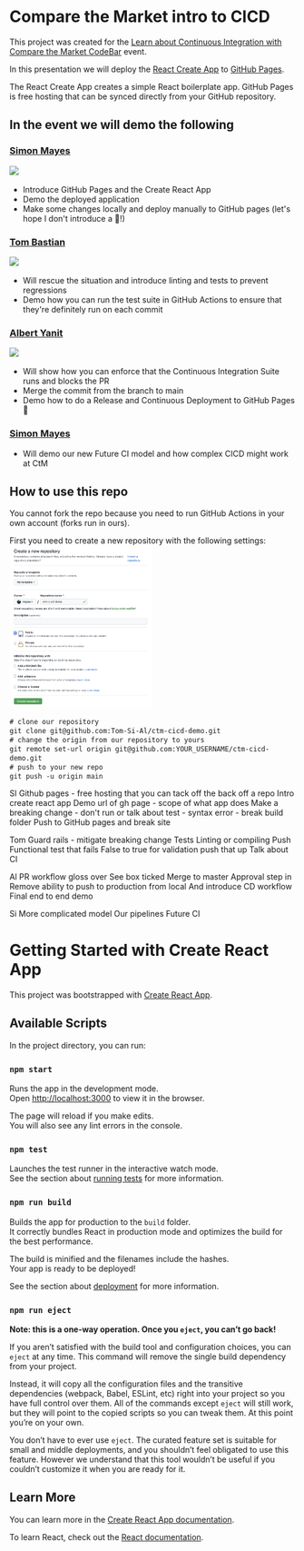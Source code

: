 # Compare the Market intro to CICD

This project was created for the [Learn about Continuous Integration with Compare the Market
](https://codebar.io/events/continuous-integration-with-compare-the-market) [CodeBar](https://codebar.io) event.

In this presentation we will deploy the [React Create App](https://reactjs.org/docs/create-a-new-react-app.html) to [GitHub Pages](https://pages.github.com/).

The React Create App creates a simple React boilerplate app.  GitHub Pages is free hosting that can be synced directly from your GitHub repository.

## In the event we will demo the following

### [Simon Mayes](https://github.com/msyea)

<img src="https://avatars.githubusercontent.com/u/1286781?v=4" width="50%">

* Introduce GitHub Pages and the Create React App
* Demo the deployed application
* Make some changes locally and deploy manually to GitHub pages (let's hope I don't introduce a 🐛!)

### [Tom Bastian](https://github.com/tomjbast)

<img src="https://avatars.githubusercontent.com/u/42913132?v=4" width="50%">

* Will rescue the situation and introduce linting and tests to prevent regressions
* Demo how you can run the test suite in GitHub Actions to ensure that they're definitely run on each commit

### [Albert Yanit](https://github.com/ayanit1)

<img src="https://avatars.githubusercontent.com/u/24323722?v=4" width="50%">

* Will show how you can enforce that the Continuous Integration Suite runs and blocks the PR
* Merge the commit from the branch to main
* Demo how to do a Release and Continuous Deployment to GitHub Pages 🎉

### [Simon Mayes](https://github.com/msyea)

* Will demo our new Future CI model and how complex CICD might work at CtM

## How to use this repo
You cannot fork the repo because you need to run GitHub Actions in your own account (forks run in ours).

First you need to create a new repository with the following settings:
<img src="img/create-repo.png" width="50%">

```
# clone our repository
git clone git@github.com:Tom-Si-Al/ctm-cicd-demo.git
# change the origin from our repository to yours
git remote set-url origin git@github.com:YOUR_USERNAME/ctm-cicd-demo.git
# push to your new repo
git push -u origin main
```




SI
Github pages - free hosting that you can tack off the back off a repo
Intro create react app
Demo url of gh page - scope of what app does
Make a breaking change - don't run or talk about test - syntax error - break build folder 
Push to GitHub pages and break site

Tom
Guard rails - mitigate breaking change
Tests 
Linting or compiling
Push
Functional test that fails
False to true for validation push that up
Talk about CI

Al
PR workflow gloss over 
See box ticked
Merge to master
Approval step in 
Remove ability to push to production from local
And introduce CD workflow
Final end to end demo

Si
More complicated model
Our pipelines
Future CI

# Getting Started with Create React App

This project was bootstrapped with [Create React App](https://github.com/facebook/create-react-app).

## Available Scripts

In the project directory, you can run:

### `npm start`

Runs the app in the development mode.\
Open [http://localhost:3000](http://localhost:3000) to view it in the browser.

The page will reload if you make edits.\
You will also see any lint errors in the console.

### `npm test`

Launches the test runner in the interactive watch mode.\
See the section about [running tests](https://facebook.github.io/create-react-app/docs/running-tests) for more information.

### `npm run build`

Builds the app for production to the `build` folder.\
It correctly bundles React in production mode and optimizes the build for the best performance.

The build is minified and the filenames include the hashes.\
Your app is ready to be deployed!

See the section about [deployment](https://facebook.github.io/create-react-app/docs/deployment) for more information.

### `npm run eject`

**Note: this is a one-way operation. Once you `eject`, you can’t go back!**

If you aren’t satisfied with the build tool and configuration choices, you can `eject` at any time. This command will remove the single build dependency from your project.

Instead, it will copy all the configuration files and the transitive dependencies (webpack, Babel, ESLint, etc) right into your project so you have full control over them. All of the commands except `eject` will still work, but they will point to the copied scripts so you can tweak them. At this point you’re on your own.

You don’t have to ever use `eject`. The curated feature set is suitable for small and middle deployments, and you shouldn’t feel obligated to use this feature. However we understand that this tool wouldn’t be useful if you couldn’t customize it when you are ready for it.

## Learn More

You can learn more in the [Create React App documentation](https://facebook.github.io/create-react-app/docs/getting-started).

To learn React, check out the [React documentation](https://reactjs.org/).


